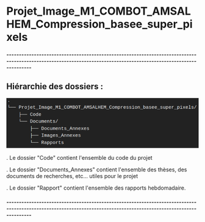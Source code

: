 # Projet_Image_M1_COMBOT_AMSALHEM_Compression_basee_super_pixels



##### ------------------------------------------------------------------------------------------------------------------------------------------------------------------

## Hiérarchie des dossiers :



![](/Documents/Images_Annexes/Arborescence.png)



. Le dossier "Code" contient l'ensemble du code du projet

. Le dossier "Documents_Annexes" contient l'ensemble des thèses, des documents de recherches, etc... utiles pour le projet

. Le dossier "Rapport" contient l'ensemble des rapports hebdomadaire.

##### ------------------------------------------------------------------------------------------------------------------------------------------------------------------

